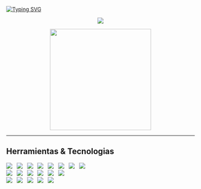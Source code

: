  [![Typing SVG](https://readme-typing-svg.herokuapp.com?duration=6500&color=fff&background=00000000&width=500&height=120&lines=++Bienvenido+<Coder/>+)](https://git.io/typing-svg) 
<p align='center'>
<img src="https://readme-typing-svg.herokuapp.com?color=%2336BCF7&size=25&center=true&vCenter=true&width=433&height=75&lines=I'm+Erick+Castro;Full+Stack+Developer;Disfrutando+del+proceso;Contratame+por+favor!!">
</p>
<p align='center'>
<img src="https://media.giphy.com/media/QvpqTCiEcwtvx6wwJK/giphy.gif" width="270" height="270" frameBorder="0" class="giphy-embed" allowFullScreen></img></p>
<hr>
<p align='center'>
</p>
<h2>Herramientas & Tecnologias</h2>
<p>
   <img src="https://img.shields.io/badge/HTML%20-%23F7DF1E.svg?&style=for-the-badge&color=E34F26" />&nbsp;&nbsp;
   <img src="https://img.shields.io/badge/css%20-%23F7DF1E.svg?&style=for-the-badge&color=5BA8EE" />&nbsp;&nbsp;
   <img src="https://img.shields.io/badge/JavaScript%20-%23F7DF1E.svg?&style=for-the-badge&color=F7DF1E" />&nbsp;&nbsp;
   <img src="https://img.shields.io/badge/React-20232A?style=for-the-badge&logo=react&logoColor=61DAFB" />&nbsp;&nbsp;
   <img src="https://img.shields.io/badge/React_Native-20232A?style=for-the-badge&logo=react&logoColor=61DAFB" />&nbsp;&nbsp;
   <img src="https://img.shields.io/badge/React_Router-CA4245?style=for-the-badge&logo=react-router&logoColor=white" />&nbsp;&nbsp;
   <img src="https://img.shields.io/badge/Bootstrap%20-%23F7DF1E.svg?&style=for-the-badge&color=7044A3" />&nbsp;&nbsp;
   <img src="https://img.shields.io/badge/Tailwind_CSS-38B2AC?style=for-the-badge&logo=tailwind-css&logoColor=white" />&nbsp;&nbsp;
   <br />
   <img src="https://img.shields.io/badge/Node.js%20-%23F7DF1E.svg?&style=for-the-badge&color=6DB35A" />&nbsp;&nbsp;
   <img src="https://img.shields.io/badge/Express.js-404D59?style=for-the-badge" />&nbsp;&nbsp;
   <img src="https://img.shields.io/badge/PHP-777BB4?style=for-the-badge&logo=php&logoColor=white" />&nbsp;&nbsp;
   <img src="https://img.shields.io/badge/C%23-239120?style=for-the-badge&logo=c-sharp&logoColor=white" />&nbsp;&nbsp;
   <img src="https://img.shields.io/badge/Git%20-%23F7DF1E.svg?&style=for-the-badge&color=000" />&nbsp;&nbsp;
   <img src="https://img.shields.io/badge/GitHub%20-%23F7DF1E.svg?&style=for-the-badge&color=000" />&nbsp;&nbsp;
   <br />
   <img src="https://img.shields.io/badge/MongoDB%20-%23F7DF1E.svg?&style=for-the-badge&color=5C9A37" />&nbsp;&nbsp;
   <img src="https://img.shields.io/badge/MySQL%20-%23F7DF1E.svg?&style=for-the-badge&color=1E4C68" />&nbsp;&nbsp;
   <img src="https://img.shields.io/badge/PostgreSQL-316192?style=for-the-badge&logo=postgresql&logoColor=white " />&nbsp;&nbsp;
   <img src="https://img.shields.io/badge/Microsoft_SQL_Server-CC2927?style=for-the-badge&logo=microsoft-sql-server&logoColor=white " />&nbsp;&nbsp;
   <img src="https://img.shields.io/badge/redis-%23DD0031.svg?&style=for-the-badge&logo=redis&logoColor=white" />&nbsp;&nbsp;
   
   
   <br />
</p> 
